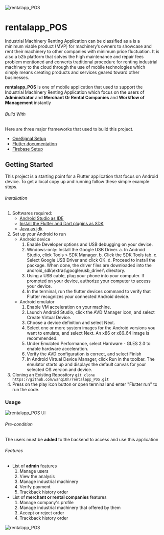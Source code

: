 ![rentalapp_POS](https://firebasestorage.googleapis.com/v0/b/rentalapp-fa5bd.appspot.com/o/email%2FheaderImage.PNG?alt=media&token=d5bbed07-9ff1-4530-8389-184188ab1b1b)
# rentalapp_POS

Industrial Machinery Renting Application can be classified as a is a minimum viable product (MVP) for machinery’s owners to showcase and rent their machinery to other companies with minimum price fluctuation. It is also a b2b platform that solves the high maintenance and repair fees problem mentioned and converts traditional procedure for renting industrial machinery to the cloud through the use of mobile technologies which simply means creating products and services geared toward other businesses.

**rentalapp_POS** is one of mobile application that used to support the Industrial Machinery Renting Application which focus on the users of **Administrator** and **Merchant Or Rental Companies** and **Workflow of Management** instantly 

###### Build With
Here are three major frameworks that used to build this project.
- [OneSignal Setup](https://documentation.onesignal.com/docs/flutter-sdk-setup)
- [Flutter documentation](https://flutter.dev/docs)
- [Firebase Setup](https://firebase.google.com/docs/flutter/setup?platform=android)

## Getting Started

This project is a starting point for a Flutter application that focus on Android device. To get a local copy up and running follow these simple example steps.

###### Installation
1. Softwares required:
   - [Android Studio as IDE](https://developer.android.com/studio)
   - [Install the Flutter and Dart plugins as SDK](https://flutter.dev/docs/get-started/editor)
   - [Java as jdk](https://docs.oracle.com/en/java/javase/11/install/installation-jdk-microsoft-windows-platforms.html#GUID-C11500A9-252C-46FE-BB17-FC5A9528EAEB)
2. Set up your Android to run
   - Android device
     1. Enable Developer options and USB debugging on your device.
     2. Windows-only: Install the Google USB Driver.
	a. In Android Studio, click Tools > SDK Manager.
        b. Click the SDK Tools tab.
        c. Select Google USB Driver and click OK.
        d. Proceed to install the package. When done, the driver files are downloaded into the android_sdk\extras\google\usb_driver\ directory.
     3. Using a USB cable, plug your phone into your computer. If prompted on your device, authorize your computer to access your device.
     4. In the terminal, run the flutter devices command to verify that Flutter recognizes your connected Android device.
   - Android emulator
     1. Enable VM acceleration on your machine.
     2. Launch Android Studio, click the AVD Manager icon, and select Create Virtual Device.
     3. Choose a device definition and select Next.
     4. Select one or more system images for the Android versions you want to emulate, and select Next. An x86 or x86_64 image is recommended.
     5. Under Emulated Performance, select Hardware - GLES 2.0 to enable hardware acceleration.
     6. Verify the AVD configuration is correct, and select Finish
     7. In Android Virtual Device Manager, click Run in the toolbar. The emulator starts up and displays the default canvas for your selected OS version and device.
3. Cloning an Existing Repository `git clone https://github.com/wanqiOh/rentalapp_POS.git`
4. Press on the play icon button or open terminal and enter "Flutter run" to run the code.

### Usage
![rentalapp_POS UI](https://firebasestorage.googleapis.com/v0/b/rentalapp-fa5bd.appspot.com/o/images%2Frentaapp_POS.png?alt=media&token=6fa3d8e7-0203-41a0-8e12-3e074ebf868b)
###### Pre-condition
The users must be **added** to the backend to access and use this application
###### Features
- List of **admin** features
  1. Manage users
  2. View the analysis
  3. Manage industrial machinery
  4. Verify payment
  5. Trackback history order
- List of **merchant or rental companies** features
  1. Manage company's profile
  2. Manage industrial machinery that offered by them
  3. Accept or reject order
  4. Trackback history order

![rentalapp_POS](https://firebasestorage.googleapis.com/v0/b/rentalapp-fa5bd.appspot.com/o/email%2FbottomImage.PNG?alt=media&token=f766e653-0fd4-4e6d-980f-4aeaaae75024)
